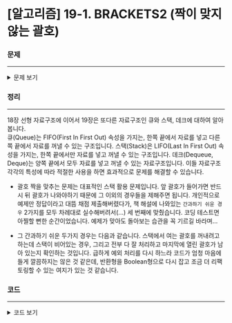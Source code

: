 # [알고리즘] 19-1. BRACKETS2 (짝이 맞지 않는 괄호)

### 문제
___

<details>
<summary>문제 보기</summary>

[Algospot Link : BRACKETS2](https://algospot.com/judge/problem/read/BRACKETS2)  

**문제**  

Best White is a mathematics graduate student at T1 University. Recently, he finished writing a paper and he decided to polish it. As he started to read it from the beginning, he realized that some of the formulas have problems: some of the brackets are mismatched! Since there are so many formulas in his paper, he decided to check their validity with a computer program.  

The following kinds of brackets are included in Best White’s paper.  

```markdown
Round brackets are opened by a ( and closed by a ).
Curly brackets are opened by a { and closed by a }.
Square brackets are opened by a [ and closed by a ].
```
A formula is said well-matched when the following conditions are met:  

Every bracket has a corresponding pair. `(` corresponds to `)`, `[` corresponds to `]`, et cetera.  
Every bracket pair is opened first, and closed later.
No two pairs `"*cross*"` each other. For example, `"[(])"` is not well-matched.  
Write a program to help Best White by checking if each of his formulas is well-matched. To make the problem easier, everything other than brackets are removed from the formulas.  

**입력**

The first line of the input will contain the number of test cases `C (1≤C≤100)`. Each test is given in a single line as a character string. The strings will only include characters in `"[](){}"` (quotes for clarity). The length of the string will not exceed 10,000.  

**출력**

For each test case, print a single line `"YES"` when the formula is well-matched; print `"NO"` otherwise. (quotes for clarity)  

**예제 입력**
```
3
()()
({[}])
({}[(){}])
```

**예제 출력**
```
YES
NO
YES
```

</details>

### 정리
___
18장 선형 자료구조에 이어서 19장은 또다른 자료구조인 큐와 스택, 데크에 대하여 알아봅니다.  
큐(Queue)는 FIFO(First In First Out) 속성을 가지는, 한쪽 끝에서 자료를 넣고 다른 쪽 끝에서 자료를 꺼낼 수 있는 구조입니다. 스택(Stack)은 LIFO(Last In First Out) 속성을 가지는, 한쪽 끝에서만 자료를 넣고 꺼낼 수 있는 구조입니다. 데크(Dequeue, Deque)는 양쪽 끝에서 모두 자료를 넣고 꺼낼 수 있는 자료구조입니다. 이들 자료구조 각각의 특성에 따라 적절한 사용을 하면 효과적으로 문제를 해결할 수 있습니다.  

- 괄호 짝을 맞추는 문제는 대표적인 스택 활용 문제입니다. 앞 괄호가 들어가면 반드시 뒤 괄호가 나와야하기 때문에 그 이외의 경우들을 제해주면 됩니다. 개인적으로 예제만 정답이라고 대뜸 채점 제출해버렸다가, 책 해설에 나와있는 `간과하기 쉬운 경우` 2가지를 모두 차례대로 실수해버려서(...) 세 번째에 맞췄습니다. 코딩 테스트면 아찔할 뻔한 순간이었습니다. 예제가 맞아도 돌아보는 습관을 꼭 기르길 바라며...  

- 그 간과하기 쉬운 두가지 경우는 다음과 같습니다. 스택에서 여는 괄호를 꺼내려고 하는데 스택이 비어있는 경우, 그리고 전부 다 잘 처리하고 마지막에 열린 괄호가 남아 있는지 확인하는 것입니다. 급하게 예외 처리를 다시 하느라 코드가 엄청 마음에 들게 깔끔하지는 않은 것 같은데, 반환형을 Boolean형으로 다시 잡고 조금 더 리팩토링할 수 있는 여지가 있는 것 같습니다.  

### 코드
___

<details>
<summary>코드 보기</summary>

[Github Link](https://github.com/wbluke/Algorithm_PS/blob/master/src/CH19/BRACKETS2.java)

```java
/* BRACKETS2.java */

import java.util.Scanner;
import java.util.Stack;

public class BRACKETS2 {

    public String checkBrackets(Stack<Character> stack, String brackets) {
        for (int i = 0; i < brackets.length(); i++) {
            char br = brackets.charAt(i);
            if (br == '(' || br == '{' || br == '[') {
                stack.push(br);
            }else if (br == ')') {
                if (stack.size() == 0 || stack.pop() != '(') return "NO";
            }else if (br == '}') {
                if (stack.size() == 0 || stack.pop() != '{') return "NO";
            }else {
                if (stack.size() == 0 || stack.pop() != '[') return "NO";
            }
        }

        if (stack.size() != 0) return "NO";
        return "YES";
    }

    public static void main(String[] args) {
        BRACKETS2 brackets2 = new BRACKETS2();
        Scanner scan = new Scanner(System.in);

        int loop = scan.nextInt();
        while(loop-- > 0) {
            String brackets = scan.next();

            Stack<Character> stack = new Stack();
            System.out.println(brackets2.checkBrackets(stack, brackets));

        }

    }
}
```
</details>
